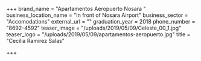 +++
brand_name = "Apartamentos Aeropuerto Nosara "
business_location_name = "In front of Nosara Airport"
business_sector = "Accomodations"
external_url = ""
graduation_year = 2018
phone_number = "8692-4592"
teaser_image = "/uploads/2019/05/09/Celeste_00_1.jpg"
teaser_logo = "/uploads/2019/05/09/apartamentos-aeropuerto.jpg"
title = "Cecilia Ramirez Salas"

+++
